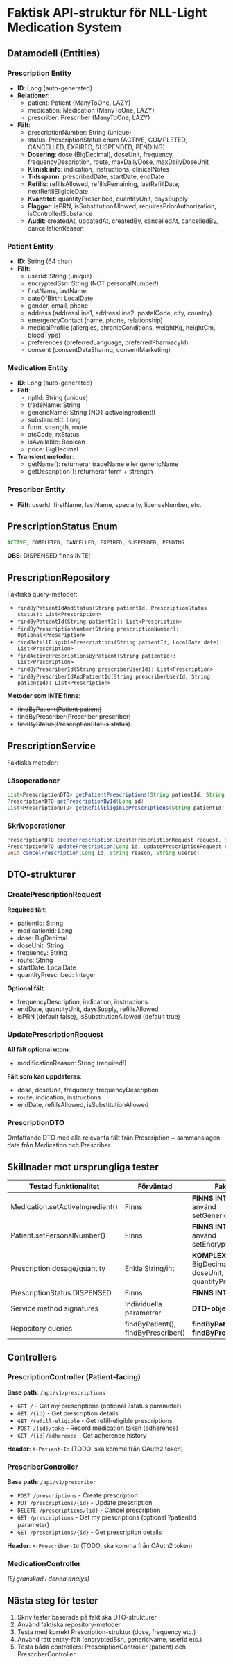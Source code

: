 # Faktisk API-struktur för NLL-Light Medication System

## Datamodell (Entities)

### Prescription Entity
- **ID**: Long (auto-generated)
- **Relationer**:
  - patient: Patient (ManyToOne, LAZY)
  - medication: Medication (ManyToOne, LAZY)
  - prescriber: Prescriber (ManyToOne, LAZY)
- **Fält**:
  - prescriptionNumber: String (unique)
  - status: PrescriptionStatus enum (ACTIVE, COMPLETED, CANCELLED, EXPIRED, SUSPENDED, PENDING)
  - **Dosering**: dose (BigDecimal), doseUnit, frequency, frequencyDescription, route, maxDailyDose, maxDailyDoseUnit
  - **Klinisk info**: indication, instructions, clinicalNotes
  - **Tidsspann**: prescribedDate, startDate, endDate
  - **Refills**: refillsAllowed, refillsRemaining, lastRefillDate, nextRefillEligibleDate
  - **Kvantitet**: quantityPrescribed, quantityUnit, daysSupply
  - **Flaggor**: isPRN, isSubstitutionAllowed, requiresPriorAuthorization, isControlledSubstance
  - **Audit**: createdAt, updatedAt, createdBy, cancelledAt, cancelledBy, cancellationReason

### Patient Entity
- **ID**: String (64 char)
- **Fält**:
  - userId: String (unique)
  - encryptedSsn: String (NOT personalNumber!)
  - firstName, lastName
  - dateOfBirth: LocalDate
  - gender, email, phone
  - address (addressLine1, addressLine2, postalCode, city, country)
  - emergencyContact (name, phone, relationship)
  - medicalProfile (allergies, chronicConditions, weightKg, heightCm, bloodType)
  - preferences (preferredLanguage, preferredPharmacyId)
  - consent (consentDataSharing, consentMarketing)

### Medication Entity
- **ID**: Long (auto-generated)
- **Fält**:
  - nplId: String (unique)
  - tradeName: String
  - genericName: String (NOT activeIngredient!)
  - substanceId: Long
  - form, strength, route
  - atcCode, rxStatus
  - isAvailable: Boolean
  - price: BigDecimal
- **Transient metoder**:
  - getName(): returnerar tradeName eller genericName
  - getDescription(): returnerar form + strength

### Prescriber Entity
- **Fält**: userId, firstName, lastName, specialty, licenseNumber, etc.

## PrescriptionStatus Enum
```java
ACTIVE, COMPLETED, CANCELLED, EXPIRED, SUSPENDED, PENDING
```
**OBS**: DISPENSED finns INTE!

## PrescriptionRepository
Faktiska query-metoder:
- `findByPatientIdAndStatus(String patientId, PrescriptionStatus status): List<Prescription>`
- `findByPatientId(String patientId): List<Prescription>`
- `findByPrescriptionNumber(String prescriptionNumber): Optional<Prescription>`
- `findRefillEligiblePrescriptions(String patientId, LocalDate date): List<Prescription>`
- `findActivePrescriptionsByPatient(String patientId): List<Prescription>`
- `findByPrescriberId(String prescriberUserId): List<Prescription>`
- `findByPrescriberIdAndPatientId(String prescriberUserId, String patientId): List<Prescription>`

**Metoder som INTE finns**:
- ~~findByPatient(Patient patient)~~
- ~~findByPrescriber(Prescriber prescriber)~~
- ~~findByStatus(PrescriptionStatus status)~~

## PrescriptionService
Faktiska metoder:

### Läsoperationer
```java
List<PrescriptionDTO> getPatientPrescriptions(String patientId, String status)
PrescriptionDTO getPrescriptionById(Long id)
List<PrescriptionDTO> getRefillEligiblePrescriptions(String patientId)
```

### Skrivoperationer
```java
PrescriptionDTO createPrescription(CreatePrescriptionRequest request, String prescriberUserId)
PrescriptionDTO updatePrescription(Long id, UpdatePrescriptionRequest request, String prescriberUserId)
void cancelPrescription(Long id, String reason, String userId)
```

## DTO-strukturer

### CreatePrescriptionRequest
**Required fält**:
- patientId: String
- medicationId: Long
- dose: BigDecimal
- doseUnit: String
- frequency: String
- route: String
- startDate: LocalDate
- quantityPrescribed: Integer

**Optional fält**:
- frequencyDescription, indication, instructions
- endDate, quantityUnit, daysSupply, refillsAllowed
- isPRN (default false), isSubstitutionAllowed (default true)

### UpdatePrescriptionRequest
**All fält optional utom**:
- modificationReason: String (required!)

**Fält som kan uppdateras**:
- dose, doseUnit, frequency, frequencyDescription
- route, indication, instructions
- endDate, refillsAllowed, isSubstitutionAllowed

### PrescriptionDTO
Omfattande DTO med alla relevanta fält från Prescription + sammanslagen data från Medication och Prescriber.

## Skillnader mot ursprungliga tester

| Testad funktionalitet | Förväntad | Faktisk |
|----------------------|-----------|---------|
| Medication.setActiveIngredient() | Finns | **FINNS INTE** - använd setGenericName() |
| Patient.setPersonalNumber() | Finns | **FINNS INTE** - använd setEncryptedSsn() |
| Prescription dosage/quantity | Enkla String/int | **KOMPLEX** - BigDecimal dose, doseUnit, quantityPrescribed |
| PrescriptionStatus.DISPENSED | Finns | **FINNS INTE** |
| Service method signatures | Individuella parametrar | **DTO-objekt** |
| Repository queries | findByPatient(), findByPrescriber() | **findByPatientId(), findByPrescriberId()** |

## Controllers

### PrescriptionController (Patient-facing)
**Base path**: `/api/v1/prescriptions`
- `GET /` - Get my prescriptions (optional ?status parameter)
- `GET /{id}` - Get prescription details
- `GET /refill-eligible` - Get refill-eligible prescriptions
- `POST /{id}/take` - Record medication taken (adherence)
- `GET /{id}/adherence` - Get adherence history

**Header**: `X-Patient-Id` (TODO: ska komma från OAuth2 token)

### PrescriberController
**Base path**: `/api/v1/prescriber`
- `POST /prescriptions` - Create prescription
- `PUT /prescriptions/{id}` - Update prescription
- `DELETE /prescriptions/{id}` - Cancel prescription
- `GET /prescriptions` - Get my prescriptions (optional ?patientId parameter)
- `GET /prescriptions/{id}` - Get prescription details

**Header**: `X-Prescriber-Id` (TODO: ska komma från OAuth2 token)

### MedicationController
*(Ej granskad i denna analys)*

## Nästa steg för tester
1. Skriv tester baserade på faktiska DTO-strukturer
2. Använd faktiska repository-metoder
3. Testa med korrekt Prescription-struktur (dose, frequency etc.)
4. Använd rätt entity-fält (encryptedSsn, genericName, userId etc.)
5. Testa båda controllers: PrescriptionController (patient) och PrescriberController

